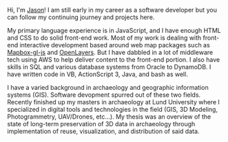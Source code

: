 Hi, I'm [Jason](https://www.linkedin.com/in/jason-bellis-06365572/)! I am still early in my career as a software developer but you can follow my continuing journey and projects here.

My primary language experience is in JavaScript, and I have enough HTML and CSS to do solid front-end work. Most of my work is dealing with front-end interactive development based around web map packages such as [Mapbox-gl-js](https://github.com/mapbox/mapbox-gl-js) and [OpenLayers](https://github.com/openlayers/openlayers). But I have dabbled in a lot of middleware tech using AWS to help deliver content to the front-end portion. I also have skills in SQL and various database systems from Oracle to DynamoDB. I have written code in VB, ActionScript 3, Java, and bash as well.

I have a varied background in archaeology and geographic information systems (GIS). Software devopment spurred out of these two fields. Recently finished up my masters in archaeology at Lund University where I specialized in digital tools and technologies in the field (GIS, 3D Modeling, Photogrammetry, UAV/Drones, etc...). My thesis was an overview of the state of long-term preservation of 3D data in archaeology through implementation of reuse, visualization, and distribution of said data.
